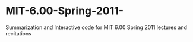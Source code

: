 # MIT-6.00-Spring-2011-
Summarization and Interactive code for MIT 6.00 Spring 2011  lectures and recitations 

